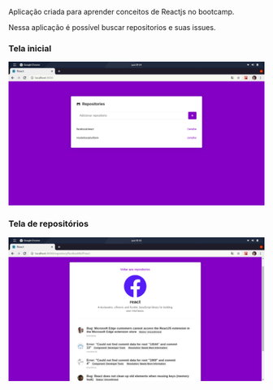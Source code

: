 Aplicação criada para aprender conceitos de Reactjs no bootcamp.

Nessa aplicação é possível buscar repositorios e suas issues.



### Tela inicial
![Tela inicial](./assets/imgs/tela_main.png)

### Tela de repositórios
![Tela repositorios](./assets/imgs/tela_repository.png)


